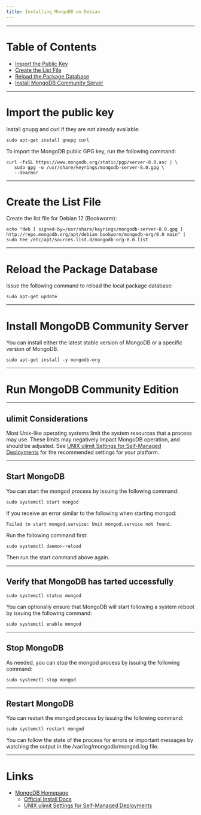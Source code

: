 ```yaml
---
title: Installing MongoDB on Debian
---
```


---

# Table of Contents

* [Import the Public Key](#import-the-public-key)
* [Create the List File](#create-the-list-file)
* [Reload the Package Database](#reload-the-package-database)
* [Install MongoDB Community Server](install-mongodb-community-server)

---

# Import the public key

Install gnupg and curl if they are not already available:

```
sudo apt-get install gnupg curl
```

To import the MongoDB public GPG key, run the following command:

```
curl -fsSL https://www.mongodb.org/static/pgp/server-8.0.asc | \
   sudo gpg -o /usr/share/keyrings/mongodb-server-8.0.gpg \
   --dearmor
```

---

# Create the List File

Create the list file for Debian 12 (Bookworm):

```
echo "deb [ signed-by=/usr/share/keyrings/mongodb-server-8.0.gpg ] http://repo.mongodb.org/apt/debian bookworm/mongodb-org/8.0 main" | sudo tee /etc/apt/sources.list.d/mongodb-org-8.0.list
```

---

# Reload the Package Database

Issue the following command to reload the local package database:

```
sudo apt-get update
```

---

# Install MongoDB Community Server

You can install either the latest stable version of MongoDB or a specific version of MongoDB.

```
sudo apt-get install -y mongodb-org
```

---

# Run MongoDB Community Edition

---

## ulimit Considerations

Most Unix-like operating systems limit the system resources that a process may use. These limits may negatively impact MongoDB operation, and should be adjusted. See [UNIX ulimit Settings for Self-Managed Deployments](https://www.mongodb.com/docs/manual/reference/ulimit/) for the recommended settings for your platform.

---

## Start MongoDB

You can start the mongod process by issuing the following command:

```
sudo systemctl start mongod
```

If you receive an error similar to the following when starting mongod:

```
Failed to start mongod.service: Unit mongod.service not found.
```

Run the following command first:
```
sudo systemctl daemon-reload
```

Then run the start command above again.

---

## Verify that MongoDB has tarted uccessfully

```
sudo systemctl status mongod
```

You can optionally ensure that MongoDB will start following a system reboot by issuing the following command:
```
sudo systemctl enable mongod
```

---

## Stop MongoDB

As needed, you can stop the mongod process by issuing the following command:
```
sudo systemctl stop mongod
```

---

## Restart MongoDB

You can restart the mongod process by issuing the following command:
```
sudo systemctl restart mongod
```

You can follow the state of the process for errors or important messages by watching the output in the /var/log/mongodb/mongod.log file.

---

# Links

* [MongoDB Homepage](https://www.mongodb.com)
  * [Official Install Docs](https://www.mongodb.com/docs/manual/tutorial/install-mongodb-on-debian/)
  * [UNIX ulimit Settings for Self-Managed Deployments](https://www.mongodb.com/docs/manual/reference/ulimit/)





